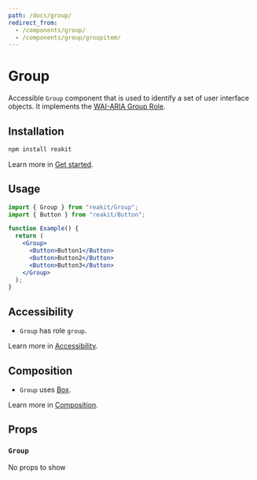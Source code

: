 ```yaml
---
path: /docs/group/
redirect_from:
  - /components/group/
  - /components/group/groupitem/
---
```


# Group

Accessible `Group` component that is used to identify a set of user interface objects. It implements the [WAI-ARIA Group Role](https://www.w3.org/TR/wai-aria-1.1/#group).

<carbon-ad></carbon-ad>

## Installation

```sh
npm install reakit
```

Learn more in [Get started](/docs/get-started/).

## Usage

```jsx
import { Group } from "reakit/Group";
import { Button } from "reakit/Button";

function Example() {
  return (
    <Group>
      <Button>Button1</Button>
      <Button>Button2</Button>
      <Button>Button3</Button>
    </Group>
  );
}
```

## Accessibility

- `Group` has role `group`.

Learn more in [Accessibility](/docs/accessibility/).

## Composition

- `Group` uses [Box](/docs/box/).

Learn more in [Composition](/docs/composition/#props-hooks).

## Props

<!-- Automatically generated -->

### `Group`

No props to show
